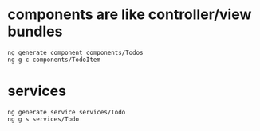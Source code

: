 # components are like controller/view bundles
```shell
ng generate component components/Todos
ng g c components/TodoItem
```

# services
```shell
ng generate service services/Todo
ng g s services/Todo
```